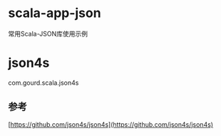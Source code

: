 # scala-app-json
常用Scala-JSON库使用示例

# json4s
com.gourd.scala.json4s
## 参考
[https://github.com/json4s/json4s](https://github.com/json4s/json4s)